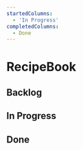 ```yaml
---
startedColumns:
  - 'In Progress'
completedColumns:
  - Done
---
```


# RecipeBook

## Backlog

## In Progress

## Done
